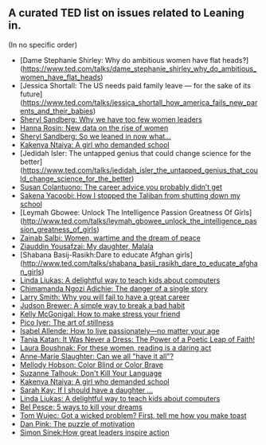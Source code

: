## A curated TED list on issues related to Leaning in.
(In no specific order)

* [Dame Stephanie Shirley: Why do ambitious women have flat heads?]
(https://www.ted.com/talks/dame_stephanie_shirley_why_do_ambitious_women_have_flat_heads)
* [Jessica Shortall: The US needs paid family leave — for the sake of its future] 
(https://www.ted.com/talks/jessica_shortall_how_america_fails_new_parents_and_their_babies)
* [Sheryl Sandberg: Why we have too few women leaders](https://www.ted.com/talks/sheryl_sandberg_why_we_have_too_few_women_leaders)
* [Hanna Rosin: New data on the rise of women](https://www.ted.com/talks/hanna_rosin_new_data_on_the_rise_of_women)
* [Sheryl Sandberg: So we leaned in now what...](https://www.ted.com/talks/sheryl_sandberg_so_we_leaned_in_now_what)
* [Kakenya Ntaiya: A girl who demanded school](https://www.ted.com/talks/kakenya_ntaiya_a_girl_who_demanded_school)
* [Jedidah Isler: The untapped genius that could change science for the better]
(https://www.ted.com/talks/jedidah_isler_the_untapped_genius_that_could_change_science_for_the_better)
* [Susan Colantuono: The career advice you probably didn’t get](https://www.ted.com/talks/susan_colantuono_the_career_advice_you_probably_didn_t_get)
* [Sakena Yacoobi: How I stopped the Taliban from shutting down my school](https://www.ted.com/talks/sakena_yacoobi_how_i_stopped_the_taliban_from_shutting_down_my_school#t-5765)
* [Leymah Gbowee: Unlock The Intelligence Passion Greatness Of Girls]
(http://www.ted.com/talks/leymah_gbowee_unlock_the_intelligence_passion_greatness_of_girls)
* [Zainab Salbi: Women, wartime and the dream of peace](http://www.ted.com/talks/zainab_salbi)
* [Ziauddin Yousafzai: My daughter, Malala](http://www.ted.com/talks/ziauddin_yousafzai_my_daughter_malala)
* [Shabana Basij-Rasikh:Dare to educate Afghan girls]
(http://www.ted.com/talks/shabana_basij_rasikh_dare_to_educate_afghan_girls) 
* [Linda Liukas: A delightful way to teach kids about computers ](http://www.ted.com/talks/linda_liukas_a_delightful_way_to_teach_kids_about_computers)
* [Chimamanda Ngozi Adichie: The danger of a single story](http://www.ted.com/talks/chimamanda_adichie_the_danger_of_a_single_story)
* [Larry Smith: Why you will fail to have a great career](https://www.ted.com/talks/larry_smith_why_you_will_fail_to_have_a_great_career?language=en)
* [Judson Brewer: A simple way to break a bad habit](https://www.ted.com/talks/judson_brewer_a_simple_way_to_break_a_bad_habit)
* [Kelly McGonigal: How to make stress your friend](https://www.ted.com/talks/kelly_mcgonigal_how_to_make_stress_your_friend)
* [Pico Iyer: The art of stillness](https://www.ted.com/talks/pico_iyer_the_art_of_stillness)
* [Isabel Allende: How to live passionately—no matter your age](http://www.ted.com/talks/isabelle_allende_how_to_live_passionately_no_matter_your_age)
* [Tania Katan: It Was Never a Dress: The Power of a Poetic Leap of Faith!](http://tedxtalks.ted.com/video/It-Was-Never-a-Dress-The-Power)
* [Laura Boushnak: For these women, reading is a daring act](http://www.ted.com/talks/laura_boushnak_for_these_women_reading_is_a_daring_act?utm_campaign=social&utm_medium=referral&utm_source=facebook.com&utm_content=talk&utm_term=global-social%20issues)
* [Anne-Marie Slaughter: Can we all "have it all"?](https://www.ted.com/talks/anne_marie_slaughter_can_we_all_have_it_all?language=en)
* [Mellody Hobson: Color Blind or Color Brave](https://www.ted.com/talks/mellody_hobson_color_blind_or_color_brave?language=en)
* [Suzanne Talhouk: Don't Kill Your Language](https://www.ted.com/talks/suzanne_talhouk_don_t_kill_your_language?language=en)
* [Kakenya Ntaiya: A girl who demanded school](https://www.ted.com/talks/kakenya_ntaiya_a_girl_who_demanded_school?language=en)
* [Sarah Kay: If I should have a daughter ...](https://www.ted.com/talks/sarah_kay_if_i_should_have_a_daughter?language=en)
* [Linda Liukas: A delightful way to teach kids about computers](https://www.ted.com/talks/linda_liukas_a_delightful_way_to_teach_kids_about_computers?language=en)
* [Bel Pesce: 5 ways to kill your dreams](http://www.ted.com/talks/bel_pesce_5_ways_to_kill_your_dreams?language=en)
* [Tom Wujec: Got a wicked problem? First, tell me how you make toast](http://www.ted.com/talks/tom_wujec_got_a_wicked_problem_first_tell_me_how_you_make_toast)
* [Dan Pink: The puzzle of motivation](http://www.ted.com/talks/dan_pink_on_motivation)
* [Simon Sinek:How great leaders inspire action](http://www.ted.com/talks/simon_sinek_how_great_leaders_inspire_action)
